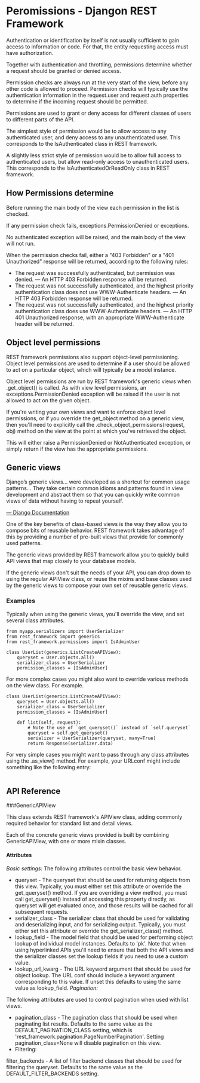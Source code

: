 # Peromissions - Djangon REST Framework

Authentication or identification by itself is not usually sufficient to gain access to information or code. For that, the entity requesting access must have authorization.

Together with authentication and throttling, permissions determine whether a request should be granted or denied access.

Permission checks are always run at the very start of the view, before any other code is allowed to proceed. Permission checks will typically use the authentication information in the request.user and request.auth properties to determine if the incoming request should be permitted.

Permissions are used to grant or deny access for different classes of users to different parts of the API.

The simplest style of permission would be to allow access to any authenticated user, and deny access to any unauthenticated user. This corresponds to the IsAuthenticated class in REST framework.

A slightly less strict style of permission would be to allow full access to authenticated users, but allow read-only access to unauthenticated users. This corresponds to the IsAuthenticatedOrReadOnly class in REST framework.

## How Permissions determine 

Before running the main body of the view each permission in the list is checked.

 If any permission check fails, exceptions.PermissionDenied or exceptions.
 
 No authenticated exception will be raised, and the main body of the view will not run.

When the permission checks fail, either a "403 Forbidden" or a "401 Unauthorized" response will be returned, according to the following rules:

- The request was successfully authenticated, but permission was denied. — An HTTP 403 Forbidden response will be returned.
- The request was not successfully authenticated, and the highest priority authentication class does not use WWW-Authenticate headers. — An HTTP 403 Forbidden response will be returned.
- The request was not successfully authenticated, and the highest priority authentication class does use WWW-Authenticate headers. — An HTTP 401 Unauthorized response, with an appropriate WWW-Authenticate header will be returned.

## Object level permissions

REST framework permissions also support object-level permissioning. Object level permissions are used to determine if a user should be allowed to act on a particular object, which will typically be a model instance.

Object level permissions are run by REST framework's generic views when .get_object() is called. As with view level permissions, an exceptions.PermissionDenied exception will be raised if the user is not allowed to act on the given object.

If you're writing your own views and want to enforce object level permissions, or if you override the get_object method on a generic view, then you'll need to explicitly call the .check_object_permissions(request, obj) method on the view at the point at which you've retrieved the object.

This will either raise a PermissionDenied or NotAuthenticated exception, or simply return if the view has the appropriate permissions.


## Generic views

Django’s generic views... were developed as a shortcut for common usage patterns... They take certain common idioms and patterns found in view development and abstract them so that you can quickly write common views of data without having to repeat yourself.

[— Django Documentation
](https://docs.djangoproject.com/en/4.0/ref/class-based-views/#base-vs-generic-views)

One of the key benefits of class-based views is the way they allow you to compose bits of reusable behavior. REST framework takes advantage of this by providing a number of pre-built views that provide for commonly used patterns.

The generic views provided by REST framework allow you to quickly build API views that map closely to your database models.

If the generic views don't suit the needs of your API, you can drop down to using the regular APIView class, or reuse the mixins and base classes used by the generic views to compose your own set of reusable generic views.

### Examples

Typically when using the generic views, you'll override the view, and set several class attributes.

```from django.contrib.auth.models import User
from myapp.serializers import UserSerializer
from rest_framework import generics
from rest_framework.permissions import IsAdminUser

class UserList(generics.ListCreateAPIView):
    queryset = User.objects.all()
    serializer_class = UserSerializer
    permission_classes = [IsAdminUser]
```
For more complex cases you might also want to override various methods on the view class. For example.
```
class UserList(generics.ListCreateAPIView):
    queryset = User.objects.all()
    serializer_class = UserSerializer
    permission_classes = [IsAdminUser]

    def list(self, request):
        # Note the use of `get_queryset()` instead of `self.queryset`
        queryset = self.get_queryset()
        serializer = UserSerializer(queryset, many=True)
        return Response(serializer.data)
```

For very simple cases you might want to pass through any class attributes using the .as_view() method. For example, your URLconf might include something like the following entry:

```path('users/', ListCreateAPIView.as_view(queryset=User.objects.all(), serializer_class=UserSerializer), name='user-list')
```

## API Reference

###GenericAPIView

This class extends REST framework's APIView class, adding commonly required behavior for standard list and detail views.

Each of the concrete generic views provided is built by combining GenericAPIView, with one or more mixin classes.

#### Attributes

*Basic settings:*
The following attributes control the basic view behavior.

- queryset - The queryset that should be used for returning objects from this view. Typically, you must either set this attribute or override the get_queryset() method. If you are overriding a view method, you must call get_queryset() instead of accessing this property directly, as queryset will get evaluated once, and those results will be cached for all subsequent requests.
- serializer_class - The serializer class that should be used for validating and deserializing input, and for serializing output. Typically, you must either set this attribute or override the get_serializer_class() method.
- lookup_field - The model field that should be used for performing object lookup of individual model instances. Defaults to 'pk'. Note that when using hyperlinked APIs you'll need to ensure that both the API views and the serializer classes set the lookup fields if you need to use a custom value.
- lookup_url_kwarg - The URL keyword argument that should be used for object lookup. The URL conf should include a keyword argument corresponding to this value. If unset this defaults to using the same value as lookup_field.
*Pagination:*

The following attributes are used to control pagination when used with list views.

- pagination_class - The pagination class that should be used when paginating list results. Defaults to the same value as the DEFAULT_PAGINATION_CLASS setting, which is 'rest_framework.pagination.PageNumberPagination'. Setting pagination_class=None will disable pagination on this view.
- Filtering:

filter_backends - A list of filter backend classes that should be used for filtering the queryset. Defaults to the same value as the DEFAULT_FILTER_BACKENDS setting.
